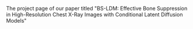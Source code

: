 The project page of our paper titled "BS-LDM: Effective Bone Suppression in High-Resolution Chest X-Ray Images with Conditional Latent Diffusion Models"
